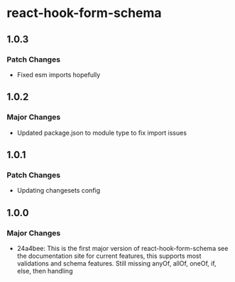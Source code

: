 # react-hook-form-schema

## 1.0.3

### Patch Changes

- Fixed esm imports hopefully

## 1.0.2

### Major Changes

- Updated package.json to module type to fix import issues

## 1.0.1

### Patch Changes

- Updating changesets config

## 1.0.0

### Major Changes

- 24a4bee: This is the first major version of react-hook-form-schema see the documentation site for current features, this supports most validations and schema features. Still missing anyOf, allOf, oneOf, if, else, then handling
